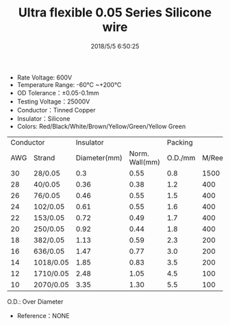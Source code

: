﻿---
layout: post 
title: Ultra flexible 0.05 Series Silicone wire
tags: FN10
categories: wire-cable
overview:  Ultra flexible 0.05 Series Silicone wire
series: FN10
part_number: 10-3239
thumb_img: 2022/1-thumb-20200325145810.jpg
image: 2022/1-20200325145810.jpg
date: 2018/5/5 6:50:25
permalink: /wire-cable/ultra-flexible-silicon-005-series.html
---


* Rate Voltage: 600V
* Temperature Range: -60℃ ~+200℃ 
* OD Tolerance：±0.05-0.1mm
* Testing Voltage：25000V
* Conductor：Tinned Copper
* Insulator：Silicone
* Colors: Red/Black/White/Brown/Yellow/Green/Yellow Green



<table class="table table-bordered table-hover table-condensed">
  <tr class="info">
    <td colspan="2"> Conductor </td>
    <td colspan="2"> Insulator </td>
    <td colspan="2">Packing </td>
    </tr>
  <tr class="success">
    <td>AWG </td>
    <td>Strand </td>
    <td>Diameter(mm) </td>
    <td>Norm. Wall(mm)</td>
    <td>O.D./mm </td>
    <td>M/Reels </td>
  </tr>
  <tr>
    <td>30</td>
    <td>28/0.05</td>
    <td>0.3</td>
    <td>0.55</td>
    <td>0.8</td>
    <td>1500</td>
  </tr>
  <tr>
    <td>28</td>
    <td>40/0.05</td>
    <td>0.36</td>
    <td>0.38</td>
    <td>1.2</td>
    <td>400</td>
  </tr>
  <tr>
    <td>26</td>
    <td>76/0.05</td>
    <td>0.46</td>
    <td>0.55</td>
    <td>1.5</td>
    <td>400</td>
  </tr>
  <tr>
    <td>24</td>
    <td>102/0.05</td>
    <td>0.61</td>
    <td>0.55</td>
    <td>1.6</td>
    <td>400</td>
  </tr>
  <tr>
    <td>22</td>
    <td>153/0.05</td>
    <td>0.72</td>
    <td>0.49</td>
    <td>1.7</td>
    <td>400</td>
  </tr>
  <tr>
    <td>20</td>
    <td>250/0.05</td>
    <td>0.92</td>
    <td>0.44</td>
    <td>1.8</td>
    <td>400</td>
  </tr>
  <tr>
    <td>18</td>
    <td>382/0.05</td>
    <td>1.13</td>
    <td>0.59</td>
    <td>2.3</td>
    <td>200</td>
  </tr>
  <tr>
    <td>16</td>
    <td>636/0.05</td>
    <td>1.47</td>
    <td>0.77</td>
    <td>3.0</td>
    <td>200</td>
  </tr>
  <tr>
    <td>14</td>
    <td>1018/0.05</td>
    <td>1.85</td>
    <td>0.83</td>
    <td>3.5</td>
    <td>200</td>
  </tr>
  <tr>
    <td>12</td>
    <td>1710/0.05</td>
    <td>2.48</td>
    <td>1.05</td>
    <td>4.5</td>
    <td>100</td>
  </tr>
  <tr>
    <td>10</td>
    <td>2070/0.05</td>
    <td>3.35</td>
    <td>1.30</td>
    <td>5.5</td>
    <td>100</td>
  </tr>
</table>

O.D.: Over Diameter 

* Reference：NONE

